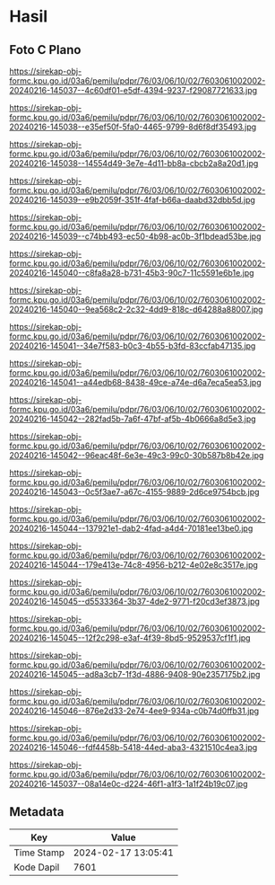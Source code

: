 # Hasil

## Foto C Plano

https://sirekap-obj-formc.kpu.go.id/03a6/pemilu/pdpr/76/03/06/10/02/7603061002002-20240216-145037--4c60df01-e5df-4394-9237-f29087721633.jpg

https://sirekap-obj-formc.kpu.go.id/03a6/pemilu/pdpr/76/03/06/10/02/7603061002002-20240216-145038--e35ef50f-5fa0-4465-9799-8d6f8df35493.jpg

https://sirekap-obj-formc.kpu.go.id/03a6/pemilu/pdpr/76/03/06/10/02/7603061002002-20240216-145038--14554d49-3e7e-4d11-bb8a-cbcb2a8a20d1.jpg

https://sirekap-obj-formc.kpu.go.id/03a6/pemilu/pdpr/76/03/06/10/02/7603061002002-20240216-145039--e9b2059f-351f-4faf-b66a-daabd32dbb5d.jpg

https://sirekap-obj-formc.kpu.go.id/03a6/pemilu/pdpr/76/03/06/10/02/7603061002002-20240216-145039--c74bb493-ec50-4b98-ac0b-3f1bdead53be.jpg

https://sirekap-obj-formc.kpu.go.id/03a6/pemilu/pdpr/76/03/06/10/02/7603061002002-20240216-145040--c8fa8a28-b731-45b3-90c7-11c5591e6b1e.jpg

https://sirekap-obj-formc.kpu.go.id/03a6/pemilu/pdpr/76/03/06/10/02/7603061002002-20240216-145040--9ea568c2-2c32-4dd9-818c-d64288a88007.jpg

https://sirekap-obj-formc.kpu.go.id/03a6/pemilu/pdpr/76/03/06/10/02/7603061002002-20240216-145041--34e7f583-b0c3-4b55-b3fd-83ccfab47135.jpg

https://sirekap-obj-formc.kpu.go.id/03a6/pemilu/pdpr/76/03/06/10/02/7603061002002-20240216-145041--a44edb68-8438-49ce-a74e-d6a7eca5ea53.jpg

https://sirekap-obj-formc.kpu.go.id/03a6/pemilu/pdpr/76/03/06/10/02/7603061002002-20240216-145042--282fad5b-7a6f-47bf-af5b-4b0666a8d5e3.jpg

https://sirekap-obj-formc.kpu.go.id/03a6/pemilu/pdpr/76/03/06/10/02/7603061002002-20240216-145042--96eac48f-6e3e-49c3-99c0-30b587b8b42e.jpg

https://sirekap-obj-formc.kpu.go.id/03a6/pemilu/pdpr/76/03/06/10/02/7603061002002-20240216-145043--0c5f3ae7-a67c-4155-9889-2d6ce9754bcb.jpg

https://sirekap-obj-formc.kpu.go.id/03a6/pemilu/pdpr/76/03/06/10/02/7603061002002-20240216-145044--137921e1-dab2-4fad-a4d4-70181ee13be0.jpg

https://sirekap-obj-formc.kpu.go.id/03a6/pemilu/pdpr/76/03/06/10/02/7603061002002-20240216-145044--179e413e-74c8-4956-b212-4e02e8c3517e.jpg

https://sirekap-obj-formc.kpu.go.id/03a6/pemilu/pdpr/76/03/06/10/02/7603061002002-20240216-145045--d5533364-3b37-4de2-9771-f20cd3ef3873.jpg

https://sirekap-obj-formc.kpu.go.id/03a6/pemilu/pdpr/76/03/06/10/02/7603061002002-20240216-145045--12f2c298-e3af-4f39-8bd5-9529537cf1f1.jpg

https://sirekap-obj-formc.kpu.go.id/03a6/pemilu/pdpr/76/03/06/10/02/7603061002002-20240216-145045--ad8a3cb7-1f3d-4886-9408-90e2357175b2.jpg

https://sirekap-obj-formc.kpu.go.id/03a6/pemilu/pdpr/76/03/06/10/02/7603061002002-20240216-145046--876e2d33-2e74-4ee9-934a-c0b74d0ffb31.jpg

https://sirekap-obj-formc.kpu.go.id/03a6/pemilu/pdpr/76/03/06/10/02/7603061002002-20240216-145046--fdf4458b-5418-44ed-aba3-4321510c4ea3.jpg

https://sirekap-obj-formc.kpu.go.id/03a6/pemilu/pdpr/76/03/06/10/02/7603061002002-20240216-145037--08a14e0c-d224-46f1-a1f3-1a1f24b19c07.jpg


## Metadata

| Key        | Value               |
| ---------- | ------------------- |
| Time Stamp | 2024-02-17 13:05:41 |
| Kode Dapil | 7601                |



